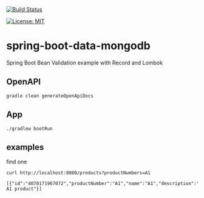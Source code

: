 [![Build Status](https://travis-ci.com/claudioaltamura/spring-boot-validation-record-lombok.svg?branch=master)](https://travis-ci.com/claudioaltamura/spring-boot-validation-record-lombok)

[![License: MIT](https://img.shields.io/badge/License-MIT-yellow.svg)](https://opensource.org/licenses/MIT)

# spring-boot-data-mongodb
Spring Boot Bean Validation example with Record and Lombok

## OpenAPI

    gradle clean generateOpenApiDocs

## App

    ./gradlew bootRun

## examples

find one

    curl http://localhost:8080/products?productNumbers=A1

    [{"id":"4070171967072","productNumber":"A1","name":"A1","description":"A A1 product"}]
